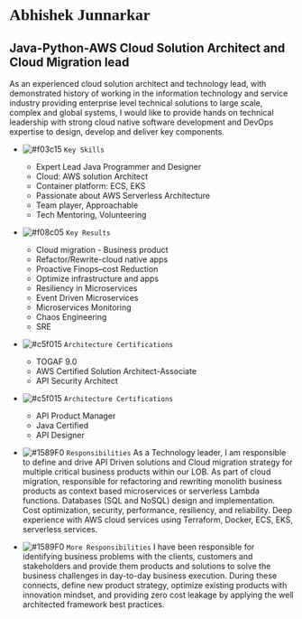 
# <span style="font-family: 'Lucida Console';">Abhishek Junnarkar</span>

## Java-Python-AWS Cloud Solution Architect and Cloud Migration lead

As an experienced cloud solution architect and technology lead, with demonstrated history of working in the information technology and service industry providing enterprise level technical solutions to large scale, complex and global systems, I would like to provide hands on technical leadership with strong cloud native software development and DevOps expertise to design, develop and deliver key components.

- ![#f03c15](https://via.placeholder.com/15/f03c15/000000?text=+) `Key Skills`
    - Expert Lead Java Programmer and Designer
    - Cloud: AWS solution Architect
    - Container platform: ECS, EKS
    - Passionate about AWS Serverless Architecture     
    - Team player, Approachable
    - Tech Mentoring, Volunteering
 - ![#f08c05](https://via.placeholder.com/15/f03c15/000000?text=+) `Key Results`
    - Cloud migration - Business product
    - Refactor/Rewrite-cloud native apps
    - Proactive Finops–cost Reduction
    - Optimize infrastructure and apps
    - Resiliency in Microservices 
    - Event Driven Microservices
    - Microservices Monitoring
    - Chaos Engineering 
    - SRE

- ![#c5f015](https://via.placeholder.com/15/c5f015/000000?text=+) `Architecture Certifications`
    - TOGAF 9.0
    - AWS Certified Solution Architect-Associate
    - API Security Architect
- ![#c5f015](https://via.placeholder.com/15/c5f015/000000?text=+) `Architecture Certifications`
    - API Product Manager
    - Java Certified
    - API Designer
  
- ![#1589F0](https://via.placeholder.com/15/1589F0/000000?text=+) `Responsibilities`
    As a Technology leader, I am responsible to define and drive API Driven solutions and Cloud migration strategy for multiple critical business products within our LOB. As part of cloud migration, responsible for refactoring and rewriting monolith business products as context based microservices or serverless Lambda functions. Databases (SQL and NoSQL) design and implementation. Cost optimization, security, performance, resiliency, and reliability. Deep experience with AWS cloud services using Terraform, Docker, ECS, EKS, serverless services.

- ![#1589F0](https://via.placeholder.com/15/1589F0/000000?text=+) `More Responsibilities`
   I have been responsible for identifying business problems with the clients, customers and stakeholders and provide them products and solutions to solve the business challenges in day-to-day business execution. During these connects, define new product strategy, optimize existing products with innovation mindset, and providing zero cost leakage by applying the well architected framework best practices. 
